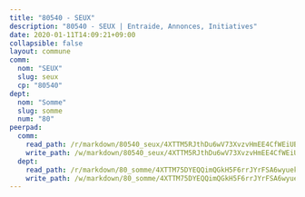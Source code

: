 ```yaml
---
title: "80540 - SEUX"
description: "80540 - SEUX | Entraide, Annonces, Initiatives"
date: 2020-01-11T14:09:21+09:00
collapsible: false
layout: commune
comm:
  nom: "SEUX"
  slug: seux
  cp: "80540"
dept:
  nom: "Somme"
  slug: somme
  num: "80"
peerpad:
  comm:
    read_path: /r/markdown/80540_seux/4XTTM5RJthDu6wV73XvzvHmEE4CfWEiUBi7sHjPKe5v5yWLNh
    write_path: /w/markdown/80540_seux/4XTTM5RJthDu6wV73XvzvHmEE4CfWEiUBi7sHjPKe5v5yWLNh-K3TgTh2YDNgkkyzLPVeC1NNDuRDyuRs7WwN7huTeoXtrYE9zNvhRjrnTN6szafmvgFPk3UsYedKeSypQypSnXH3Sg5MzE6WacZvyXFr1gd9gQmQ9wGuHRN6zPKMpPdwmQhi72sjj
  dept:
    read_path: /r/markdown/80_somme/4XTTM75DYEQQimQGkH5F6rrJYrFSA6wyuekdgioEx7v45YjSw
    write_path: /w/markdown/80_somme/4XTTM75DYEQQimQGkH5F6rrJYrFSA6wyuekdgioEx7v45YjSw-K3TgTuB1DbUNHuFo9Fhh6JTUriPx8E5izGkmw9RSNTjUtMFPoZhqqp87szE8th3EytWSHGdhUuQUPjam8aJZh1SdH8pL3ibgUbMdNhU17kjAmSa49LMB2GjXvVwDVurE8mgce3XM
---
```


